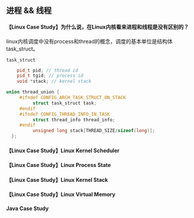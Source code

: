 ## 进程 && 线程

#### 【Linux Case Study】为什么说，在Linux内核看来进程和线程是没有区别的？

linux内核调度中没有process和thread的概念，调度的基本单位是结构体task_struct。

`task_struct`

```cpp
	pid_t pid; // thread id
	pid_t tgid; // process id
	void *stack; // kernel stack
```

```cpp
union thread_union {
	 #ifndef CONFIG_ARCH_TASK_STRUCT_ON_STACK
          struct task_struct task;
     #endif
     #ifndef CONFIG_THREAD_INFO_IN_TASK
          struct thread_info thread_info;
     #endif
          unsigned long stack[THREAD_SIZE/sizeof(long)];
  };
```

#### 【Linux Case Study】Linux Kernel Scheduler



#### 【Linux Case Study】Linux Process State



#### 【Linux Case Study】Linux Kernel Stack

#### 【Linux Case Study】Linux Virtual Memory



#### Java Case Study